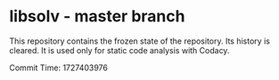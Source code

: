 # libsolv - master branch

This repository contains the frozen state of the repository.
Its history is cleared. It is used only for static code
analysis with Codacy.

Commit Time: 1727403976